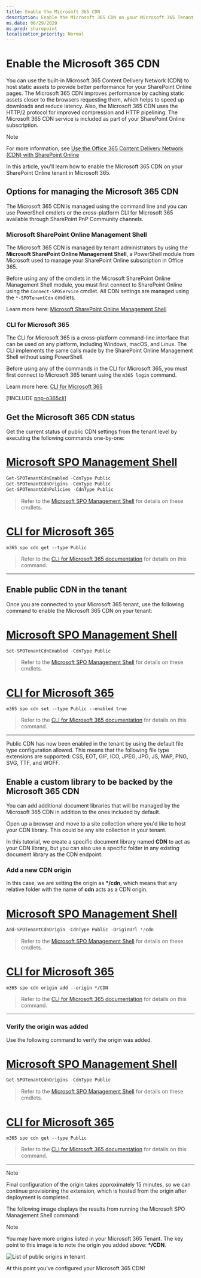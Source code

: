 ```yaml
---
title: Enable the Microsoft 365 CDN
description: Enable the Microsoft 365 CDN on your Microsoft 365 Tenant
ms.date: 06/29/2020
ms.prod: sharepoint
localization_priority: Normal
---
```


# Enable the Microsoft 365 CDN

You can use the built-in Microsoft 365 Content Delivery Network (CDN) to host static assets to provide better performance for your SharePoint Online pages. The Microsoft 365 CDN improves performance by caching static assets closer to the browsers requesting them, which helps to speed up downloads and reduce latency. Also, the Microsoft 365 CDN uses the HTTP/2 protocol for improved compression and HTTP pipelining. The Microsoft 365 CDN service is included as part of your SharePoint Online subscription.

> [!NOTE]
> For more information, see [Use the Office 365 Content Delivery Network (CDN) with SharePoint Online](/office365/enterprise/use-office-365-cdn-with-spo)

In this article, you'll learn how to enable the Microsoft 365 CDN on your SharePoint Online tenant in Microsoft 365.

## Options for managing the Microsoft 365 CDN

The Microsoft 365 CDN is managed using the command line and you can use PowerShell cmdlets or the cross-platform CLI for Microsoft 365 available through SharePoint PnP Community channels.

### Microsoft SharePoint Online Management Shell

The Microsoft 365 CDN is managed by tenant administrators by using the **Microsoft SharePoint Online Management Shell**, a PowerShell module from Microsoft used to manage your SharePoint Online subscription in Office 365.

Before using any of the cmdlets in the Microsoft SharePoint Online Management Shell module, you must first connect to SharePoint Online using the `Connect-SPOService` cmdlet. All CDN settings are managed using the `*-SPOTenantCdn` cmdlets.

Learn more here: [Microsoft SharePoint Online Management Shell](https://technet.microsoft.com/library/fp161372.aspx)

### CLI for Microsoft 365

The CLI for Microsoft 365 is a cross-platform command-line interface that can be used on any platform, including Windows, macOS, and Linux. The CLI implements the same calls made by the SharePoint Online Management Shell without using PowerShell.

Before using any of the commands in the CLI for Microsoft 365, you must first connect to Microsoft 365 tenant using the `m365 login` command.

Learn more here: [CLI for Microsoft 365](https://pnp.github.io/cli-microsoft365?utm_source=msft_docs&utm_medium=page&utm_campaign=Use+SharePoint+Online+tenant+properties)

[!INCLUDE [pnp-o365cli](../../includes/snippets/open-source/pnp-o365cli.md)]

## Get the Microsoft 365 CDN status

Get the current status of public CDN settings from the tenant level by executing the following commands one-by-one:

# [Microsoft SPO Management Shell](#tab/msposh)

```powershell
Get-SPOTenantCdnEnabled -CdnType Public
Get-SPOTenantCdnOrigins -CdnType Public
Get-SPOTenantCdnPolicies -CdnType Public
```

> Refer to the [Microsoft SPO Management Shell](/powershell/module/sharepoint-online) for details on these cmdlets.

# [CLI for Microsoft 365](#tab/o365cli)

```console
m365 spo cdn get --type Public
```

> Refer to the [CLI for Microsoft 365 documentation](https://pnp.github.io/cli-microsoft365/cmd/spo/cdn/cdn-get/?utm_source=msft_docs&utm_medium=page&utm_campaign=Enable+the+Microsoft+365+CDN) for details on this command.

---

## Enable public CDN in the tenant

Once you are connected to your Microsoft 365 tenant, use the following command to enable the Microsoft 365 CDN on your tenant:

# [Microsoft SPO Management Shell](#tab/msposh)

```powershell
Set-SPOTenantCdnEnabled -CdnType Public
```

> Refer to the [Microsoft SPO Management Shell](/powershell/module/sharepoint-online) for details on these cmdlets.

# [CLI for Microsoft 365](#tab/o365cli)

```console
m365 spo cdn set --type Public --enabled true
```

> Refer to the [CLI for Microsoft 365 documentation](https://pnp.github.io/cli-microsoft365/cmd/spo/cdn/cdn-set/?utm_source=msft_docs&utm_medium=page&utm_campaign=Enable+the+Microsoft+365+CDN) for details on this command.

---

Public CDN has now been enabled in the tenant by using the default file type configuration allowed. This means that the following file type extensions are supported: CSS, EOT, GIF, ICO, JPEG, JPG, JS, MAP, PNG, SVG, TTF, and WOFF.

## Enable a custom library to be backed by the Microsoft 365 CDN

You can add additional document libraries that will be managed by the Microsoft 365 CDN in addition to the ones included by default.

Open up a browser and move to a site collection where you'd like to host your CDN library. This could be any site collection in your tenant.

In this tutorial, we create a specific document library named **CDN** to act as your CDN library, but you can also use a specific folder in any existing document library as the CDN endpoint.

### Add a new CDN origin

In this case, we are setting the origin as **\*/cdn**, which means that any relative folder with the name of **cdn** acts as a CDN origin.

# [Microsoft SPO Management Shell](#tab/msposh)

```powershell
Add-SPOTenantCdnOrigin -CdnType Public -OriginUrl */cdn
```

> Refer to the [Microsoft SPO Management Shell](/powershell/module/sharepoint-online) for details on these cmdlets.

# [CLI for Microsoft 365](#tab/o365cli)

```console
m365 spo cdn origin add --origin */CDN
```

> Refer to the [CLI for Microsoft 365 documentation](https://pnp.github.io/cli-microsoft365/cmd/spo/cdn/cdn-origin-add/?utm_source=msft_docs&utm_medium=page&utm_campaign=Enable+the+Microsoft+365+CDN) for details on this command.

---

### Verify the origin was added

Use the following command to verify the origin was added.

# [Microsoft SPO Management Shell](#tab/msposh)

```powershell
Get-SPOTenantCdnOrigins -CdnType Public
```

> Refer to the [Microsoft SPO Management Shell](/powershell/module/sharepoint-online) for details on these cmdlets.

# [CLI for Microsoft 365](#tab/o365cli)

```console
m365 spo cdn get --type Public
```

> Refer to the [CLI for Microsoft 365 documentation](https://pnp.github.io/cli-microsoft365/cmd/spo/cdn/cdn-get/?utm_source=msft_docs&utm_medium=page&utm_campaign=Enable+the+Microsoft+365+CDN) for details on this command.

---

> [!NOTE]
> Final configuration of the origin takes approximately 15 minutes, so we can continue provisioning the extension, which is hosted from the origin after deployment is completed.

The following image displays the results from running the Microsoft SPO Management Shell command:

> [!NOTE]
> You may have more origins listed in your Microsoft 365 Tenant. The key point to this image is to note the origin you added above: **\*/CDN**.

![List of public origins in tenant](../images/ext-app-cdn-origins-pending.png)

At this point you've configured your Microsoft 365 CDN!
